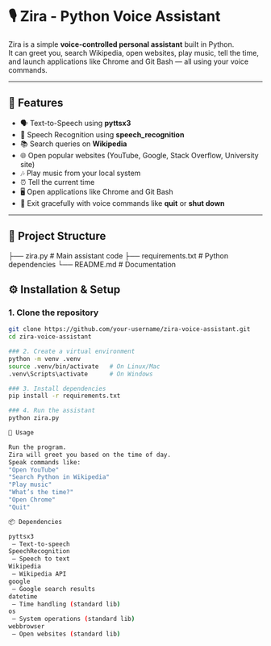 # 🎙️ Zira - Python Voice Assistant

Zira is a simple **voice-controlled personal assistant** built in Python.  
It can greet you, search Wikipedia, open websites, play music, tell the time, and launch applications like Chrome and Git Bash — all using your voice commands.

---

## 🚀 Features
- 🗣️ Text-to-Speech using **pyttsx3**  
- 🎤 Speech Recognition using **speech_recognition**  
- 📚 Search queries on **Wikipedia**  
- 🌐 Open popular websites (YouTube, Google, Stack Overflow, University site)  
- 🎶 Play music from your local system  
- ⏰ Tell the current time  
- 🖥️ Open applications like Chrome and Git Bash  
- 📴 Exit gracefully with voice commands like **quit** or **shut down**  

---

## 📂 Project Structure
├── zira.py # Main assistant code
├── requirements.txt # Python dependencies
└── README.md # Documentation

## ⚙️ Installation & Setup

### 1. Clone the repository
```bash
git clone https://github.com/your-username/zira-voice-assistant.git
cd zira-voice-assistant

### 2. Create a virtual environment
python -m venv .venv
source .venv/bin/activate   # On Linux/Mac
.venv\Scripts\activate      # On Windows

### 3. Install dependencies
pip install -r requirements.txt

### 4. Run the assistant
python zira.py

📝 Usage

Run the program.
Zira will greet you based on the time of day.
Speak commands like:
"Open YouTube"
"Search Python in Wikipedia"
"Play music"
"What’s the time?"
"Open Chrome"
"Quit"

📦 Dependencies

pyttsx3
 – Text-to-speech
SpeechRecognition
 – Speech to text
Wikipedia
 – Wikipedia API
google
 – Google search results
datetime
 – Time handling (standard lib)
os
 – System operations (standard lib)
webbrowser
 – Open websites (standard lib)
